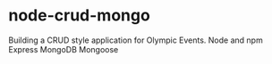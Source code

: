 # node-crud-mongo
Building a CRUD style application for Olympic Events. Node and npm Express MongoDB Mongoose
